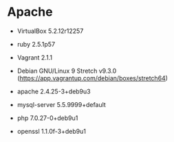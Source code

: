 # Apache

- VirtualBox 5.2.12r12257
- ruby 2.5.1p57
- Vagrant 2.1.1
- Debian GNU/Linux 9 Stretch v9.3.0 (https://app.vagrantup.com/debian/boxes/stretch64)

- apache 2.4.25-3+deb9u3
- mysql-server 5.5.9999+default
- php 7.0.27-0+deb9u1
- openssl 1.1.0f-3+deb9u1

